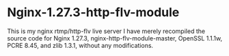 # Nginx-1.27.3-http-flv-module
This is my nginx rtmp/http-flv live server
I have merely recompiled the source code for Nginx 1.27.3, nginx-http-flv-module-master, OpenSSL 1.1.1w, PCRE 8.45, and zlib 1.3.1, without any modifications.

